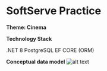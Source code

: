 #  SoftServe Practice 

**Theme: Cinema**

**Technology Stack**

.NET 8 
PostgreSQL
EF CORE (ORM)



**Conceptual data model**
![alt text](image-2.png)

